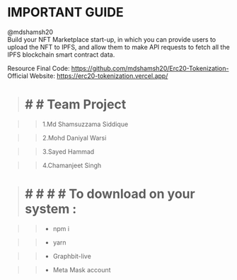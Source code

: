 # IMPORTANT GUIDE

@mdshamsh20 
<br>
Build your NFT Marketplace start-up, in which you can provide users to upload the NFT to IPFS, and allow them to make API requests to fetch all the IPFS blockchain smart contract data.
<br>

Resource Final Code: https://github.com/mdshamsh20/Erc20-Tokenization-
<br>
Official Website: https://erc20-tokenization.vercel.app/
<br>

> # # # Team Project 

>> 1.Md Shamsuzzama Siddique 

>> 2.Mohd Daniyal Warsi

>> 3.Sayed Hammad

>> 4.Chamanjeet Singh 


> # # # # # To download on your system :

>> * npm i

>> * yarn 

>> * Graphbit-live

>> * Meta Mask account


